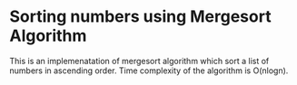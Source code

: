 # Sorting numbers using Mergesort Algorithm

This is an implemenatation of mergesort algorithm which sort a list of numbers in ascending order. Time complexity of the algorithm is O(nlogn).
